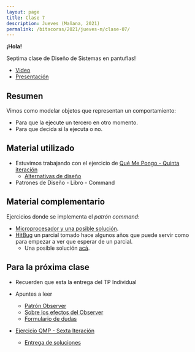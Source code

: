 ```yaml
---
layout: page
title: Clase 7
description: Jueves (Mañana, 2021)
permalink: /bitacoras/2021/jueves-m/clase-07/
---
```



**¡Hola!**

Septima clase de Diseño de Sistemas en pantuflas!

- [Video](https://www.youtube.com/watch?v=hIeDuysrBLk)
- [Presentación](https://docs.google.com/presentation/d/1tOb7JOuFYMHbSdX1vAzTD2YYX1atmcV1XvfHKskWTfQ/edit?usp=sharing)

## Resumen

Vimos como modelar objetos que representan un comportamiento:

- Para que la ejecute un tercero en otro momento.
- Para que decida si la ejecuta o no.

## Material utilizado

- Estuvimos trabajando con el ejercicio de [Qué Me Pongo - Quinta iteración](https://docs.google.com/document/d/1wS622pMwZrDK9ilL_hEt5bBE04vKUKZILx8cIQ-aQzU/edit?usp=sharing)
  - [Alternativas de diseño](https://docs.google.com/document/d/1Q3HaxGWoxaZHLlvPxNt1cxQdubMIXkPOpcp4_vOO-zM)  
- Patrones de Diseño - Libro - Command

## Material complementario

Ejercicios donde se implementa el _patrón command_:

- [Microprocesador y una posible solución](https://docs.google.com/document/d/1-esJOhKb_yAABls-XdRrEYHzCv4yn-qqFtCu3xpgCg0/edit).
- [HitBug](https://docs.google.com/document/d/1TngwZCctCp4qKsdw89HLUc_GLSb6mxZ7_lJTTj3TOLM/edit) un parcial tomado hace algunos años que puede servir como para empezar a ver que esperar de un parcial.
  - Una posible solución [acá](https://docs.google.com/document/d/1_ftxB1gTeNkN1qN_EMEIaF0vgtLkcH1SHwk-XA5_S1s/edit#).

## Para la próxima clase

- Recuerden que esta la entrega del TP Individual
- Apuntes a leer
  - [Patrón Observer](https://docs.google.com/document/d/1h8Cce8faTG65RXoElPvAsPS-I8H2MxMbemzMcYCL56I/edit)
  - [Sobre los efectos del Observer](https://docs.google.com/document/d/1UwTcRLugqDgZuqfWvOxckwk27UBjDo70AF1znzX24QM/edit#heading=h.y04j3mise0wn)
  - [Formulario de dudas](https://docs.google.com/forms/d/1rSsbsPQNbwaEsDB5Vi4FxdM6EThe4wn5IVX7uv8YnYo/edit)
  
- [Ejercicio QMP - Sexta Iteración](https://docs.google.com/document/d/1NxqhJj70kt-_4aw-CawlISdJZyedzoOcLAVJAZVZISE/edit#)
  - [Entrega de soluciones](https://docs.google.com/forms/d/e/1FAIpQLSex4nXA8wFj8QZKe7JfUdQAcAn6zKkVSgZ-0rFaiQi6-UGeAA/viewform)
